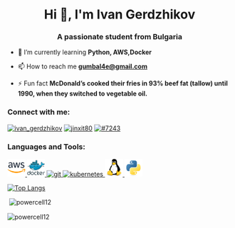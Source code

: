 <h1 align="center">Hi 👋, I'm Ivan Gerdzhikov</h1>
<h3 align="center">A passionate student from Bulgaria</h3>

- 🌱 I’m currently learning **Python, AWS,Docker**

- 📫 How to reach me **gumbal4e@gmail.com**

- ⚡ Fun fact **McDonald’s cooked their fries in 93% beef fat (tallow) until 1990, when they switched to vegetable oil.**

<h3 align="left">Connect with me:</h3>
<p align="left">
<a href="https://twitter.com/ivan_gerdzhikov" target="blank"><img align="center" src="https://raw.githubusercontent.com/rahuldkjain/github-profile-readme-generator/master/src/images/icons/Social/twitter.svg" alt="ivan_gerdzhikov" height="30" width="40" /></a>
<a href="https://instagram.com/jinxit80" target="blank"><img align="center" src="https://raw.githubusercontent.com/rahuldkjain/github-profile-readme-generator/master/src/images/icons/Social/instagram.svg" alt="jinxit80" height="30" width="40" /></a>
<a href="https://discord.gg/#7243" target="blank"><img align="center" src="https://raw.githubusercontent.com/rahuldkjain/github-profile-readme-generator/master/src/images/icons/Social/discord.svg" alt="#7243" height="30" width="40" /></a>
</p>

<h3 align="left">Languages and Tools:</h3>
<p align="left"> <a href="https://aws.amazon.com" target="_blank" rel="noreferrer"> <img src="https://raw.githubusercontent.com/devicons/devicon/master/icons/amazonwebservices/amazonwebservices-original-wordmark.svg" alt="aws" width="40" height="40"/> </a> <a href="https://www.docker.com/" target="_blank" rel="noreferrer"> <img src="https://raw.githubusercontent.com/devicons/devicon/master/icons/docker/docker-original-wordmark.svg" alt="docker" width="40" height="40"/> </a> <a href="https://git-scm.com/" target="_blank" rel="noreferrer"> <img src="https://www.vectorlogo.zone/logos/git-scm/git-scm-icon.svg" alt="git" width="40" height="40"/> </a> <a href="https://kubernetes.io" target="_blank" rel="noreferrer"> <img src="https://www.vectorlogo.zone/logos/kubernetes/kubernetes-icon.svg" alt="kubernetes" width="40" height="40"/> </a> <a href="https://www.linux.org/" target="_blank" rel="noreferrer"> <img src="https://raw.githubusercontent.com/devicons/devicon/master/icons/linux/linux-original.svg" alt="linux" width="40" height="40"/> </a> <a href="https://www.python.org" target="_blank" rel="noreferrer"> <img src="https://raw.githubusercontent.com/devicons/devicon/master/icons/python/python-original.svg" alt="python" width="40" height="40"/> </a> </p>

[![Top Langs](https://github-readme-stats.vercel.app/api/top-langs/?username=powercell12&layout=compact)](https://github.com/powercell12/github-readme-stats)

<p>&nbsp;<img align="center" src="https://github-readme-stats.vercel.app/api?username=powercell12&show_icons=true&locale=en" alt="powercell12" /></p>

<p><img align="center" src="https://github-readme-streak-stats.herokuapp.com/?user=powercell12&" alt="powercell12" /></p>


